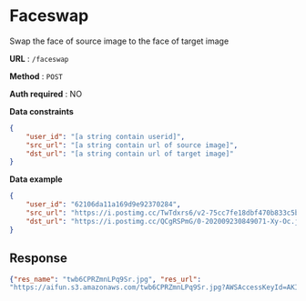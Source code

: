 # Faceswap

Swap the face of source image to the face of target image

**URL** : `/faceswap`

**Method** : `POST`

**Auth required** : NO

**Data constraints**

```json
{
    "user_id": "[a string contain userid]",
    "src_url": "[a string contain url of source image]",
    "dst_url": "[a string contain url of target image]"
}
```

**Data example**

```json
{
    "user_id": "62106da11a169d9e92370284",
    "src_url": "https://i.postimg.cc/TwTdxrs6/v2-75cc7fe18dbf470b833c5bca162df557-img-000.png",
    "dst_url": "https://i.postimg.cc/QCgRSPmG/0-202009230849071-Xy-Oc.jpg"
}
```

## Response

```json
{"res_name": "twb6CPRZmnLPq9Sr.jpg", "res_url":
"https://aifun.s3.amazonaws.com/twb6CPRZmnLPq9Sr.jpg?AWSAccessKeyId=AKIAXRGYYT5KAP6UULMPSignature=feaTCoaVp6Bse7fTzRF2rVQhfN"}
```
